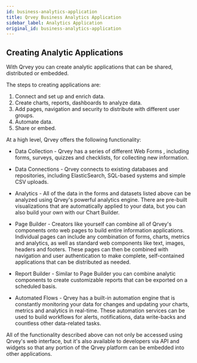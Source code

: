 ```yaml
---
id: business-analytics-application
title: Qrvey Business Analytics Application
sidebar_label: Analytics Application
original_id: business-analytics-application
---
```

<div style={{textAlign: "justify"}}>

## Creating Analytic Applications

With Qrvey you can create analytic applications that can be shared, distributed or embedded.

The steps to creating applications are:

1.  Connect and set up and enrich data.
2.  Create charts, reports, dashboards to analyze data. 
3.  Add pages, navigation and security to distribute with different user groups.
4.  Automate data.
5.  Share or embed.

At a high level, Qrvey offers the following functionality:

-   Data Collection - Qrvey has a series of different Web Forms , including forms, surveys, quizzes and checklists, for collecting new information. 

-   Data Connections - Qrvey connects to existing databases and repositories, including ElasticSearch, SQL-based systems and simple CSV uploads. 

-   Analytics - All of the data in the forms and datasets listed above can be analyzed using Qrvey's powerful analytics engine. There are pre-built visualizations that are automatically applied to your data, but you can also build your own with our Chart Builder.

-   Page Builder - Creators like yourself can combine all of Qrvey's components onto web pages to build entire information applications. Individual pages can include any combination of forms, charts, metrics and analytics, as well as standard web components like text, images, headers and footers. These pages can then be combined with navigation and user authentication to make complete, self-contained applications that can be distributed as needed. 

-   Report Builder - Similar to Page Builder you can combine analytic components to create customizable reports that can be exported on a scheduled basis.  

-   Automated Flows - Qrvey has a built-in automation engine that is constantly monitoring your data for changes and updating your charts, metrics and analytics in real-time. These automation services can be used to build workflows for alerts, notifications, data write-backs and countless other data-related tasks. 

All of the functionality described above can not only be accessed using Qrvey's web interface, but it's also available to developers via API and widgets so that any portion of the Qrvey platform can be embedded into other applications. 
</div>